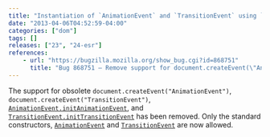 ```yaml
---
title: "Instantiation of `AnimationEvent` and `TransitionEvent` using `Document.createEvent()` is no longer allowed"
date: "2013-04-06T04:52:59-04:00"
categories: ["dom"]
tags: []
releases: ["23", "24-esr"]
references:
    - url: "https://bugzilla.mozilla.org/show_bug.cgi?id=868751"
      title: "Bug 868751 – Remove support for document.createEvent(\"AnimationEvent\"), document.createEvent(\"TransitionEvent\"), AnimationEvent.initAnimationEvent, and TransitionEvent.initTransitionEvent"
---
```

The support for obsolete `document.createEvent("AnimationEvent")`, `document.createEvent("TransitionEvent")`, [`AnimationEvent.initAnimationEvent`](https://developer.mozilla.org/docs/Web/API/AnimationEvent#initAnimationEvent), and [`TransitionEvent.initTransitionEvent`](https://developer.mozilla.org/docs/Web/API/TransitionEvent#initTransitionEvent) has been removed. Only the standard constructors, [`AnimationEvent`](https://developer.mozilla.org/docs/Web/API/AnimationEvent.AnimationEvent) and [`TransitionEvent`](https://developer.mozilla.org/docs/Web/API/TransitionEvent.TransitionEvent) are now allowed.
